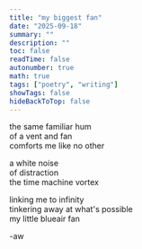 ```yaml
---
title: "my biggest fan"
date: "2025-09-18"
summary: ""
description: ""
toc: false
readTime: false
autonumber: true
math: true
tags: ["poetry", "writing"]
showTags: false
hideBackToTop: false
---
```


the same familiar hum  
of a vent and fan  
comforts me like no other  
  
a white noise  
of distraction  
the time machine vortex  
  
linking me to infinity  
tinkering away at what's possible  
my little blueair fan  


-aw